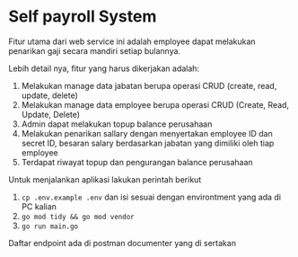 # Self payroll System

Fitur utama dari web service ini adalah employee dapat melakukan penarikan gaji secara mandiri setiap bulannya.

Lebih detail nya, fitur yang harus dikerjakan adalah:

1. Melakukan manage data jabatan berupa operasi CRUD (create, read, update, delete)
2. Melakukan manage data employee berupa operasi CRUD (Create, Read, Update, Delete)
3. Admin dapat melakukan topup balance perusahaan
4. Melakukan penarikan sallary dengan menyertakan employee ID dan secret ID, besaran salary berdasarkan jabatan yang dimiliki oleh tiap employee
5. Terdapat riwayat topup dan pengurangan balance perusahaan

Untuk menjalankan aplikasi lakukan perintah berikut

1. `cp .env.example .env` dan isi sesuai dengan environtment yang ada di PC kalian
2. `go mod tidy && go mod vendor`
3. `go run main.go`

Daftar endpoint ada di postman documenter yang di sertakan
